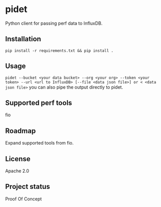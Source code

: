 # pidet

Python client for passing perf data to InfluxDB.

## Installation
`pip install -r requirements.txt && pip install .`

## Usage
`pidet --bucket <your data bucket> --org <your org> --token <your token> --url <url to InfluxDB> [--file <data json file>] or < <data json file>` you can also pipe the output directly to pidet.

## Supported perf tools
fio

## Roadmap
Expand supported tools from fio.

## License
Apache 2.0

## Project status
Proof Of Concept
